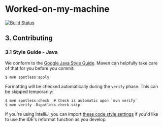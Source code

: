 # Worked-on-my-machine
[![Build Status](https://travis-ci.com/bryanscw/It-worked-on-my-machine-BE.svg?branch=master)](https://travis-ci.com/bryanscw/It-worked-on-my-machine-BE)

## 3. Contributing 
### 3.1 Style Guide - Java

We conform to the [Google Java Style Guide](https://google.github.io/styleguide/javaguide.html). Maven can helpfully take care of that for you before you commit:

```text
$ mvn spotless:apply
```

Formatting will be checked automatically during the `verify` phase. This can be skipped temporarily:

```text
$ mvn spotless:check  # Check is automatic upon `mvn verify`
$ mvn verify -Dspotless.check.skip
```

If you're using IntelliJ, you can import [these code style settings](https://github.com/google/styleguide/blob/gh-pages/intellij-java-google-style.xml) if you'd like to use the IDE's reformat function as you develop.
